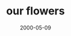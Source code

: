 ---
layout: base.njk
title : 'our flowers' 
view_title : 'our flowers' 
year : '2000' 
date : '2000-05-09' 
img_file : '/drawing/flowers.png' 
html_file : 'ourflowers' 
next_html : 'stoptalking.html' 
year_order : '286' 
permalink : "title/{{html_file}}.html"
---